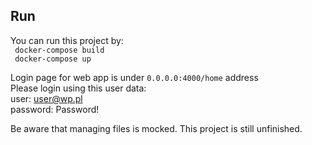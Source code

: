 ## Run
You can run this project by: <br />
``` docker-compose build``` <br />
``` docker-compose up```

Login page for web app is under ```0.0.0.0:4000/home``` address <br />
Please login using this user data: <br />
user: user@wp.pl <br />
password: Password! <br />

Be aware that managing files is mocked.
This project is still unfinished.
